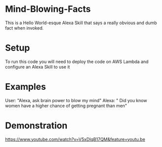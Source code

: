 # Mind-Blowing-Facts
This is a Hello World-esque Alexa Skill that says a really obvious and dumb fact when invoked. 

# Setup
To run this code you will need to deploy the code on AWS Lambda and configure an Alexa Skill to use it

# Examples
User: "Alexa, ask brain power to blow my mind"
Alexa: " Did you know women have a higher chance of getting pregnant than men"
# Demonstration
https://www.youtube.com/watch?v=V5xDIqB17QM&feature=youtu.be

